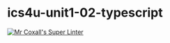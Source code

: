 # ics4u-unit1-02-typescript

[![Mr Coxall's Super Linter](https://github.com/michael-clermont1/ics4u-unit1-02-typescript/workflows/Mr%20Coxall's%20Super%20Linter/badge.svg)](https://github.com/michael-clermont1/ics4u-unit1-02-typescript/actions/)
